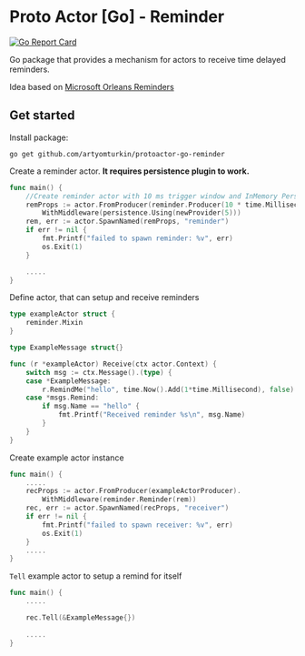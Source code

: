 # Proto Actor [Go] - Reminder

[![Go Report Card](https://goreportcard.com/badge/github.com/artyomturkin/protoactor-go-reminder)](https://goreportcard.com/report/github.com/artyomturkin/protoactor-go-reminder)

Go package that provides a mechanism for actors to receive time delayed reminders.

Idea based on [Microsoft Orleans Reminders](https://dotnet.github.io/orleans/Documentation/Core-Features/Timers-and-Reminders.html)

## Get started

Install package:

```
go get github.com/artyomturkin/protoactor-go-reminder
```

Create a reminder actor. **It requires persistence plugin to work.**

```go
func main() {
	//Create reminder actor with 10 ms trigger window and InMemory Persistence store
	remProps := actor.FromProducer(reminder.Producer(10 * time.Millisecond)).
		WithMiddleware(persistence.Using(newProvider(5)))
	rem, err := actor.SpawnNamed(remProps, "reminder")
	if err != nil {
		fmt.Printf("failed to spawn reminder: %v", err)
		os.Exit(1)
	}

	.....
}
```

Define actor, that can setup and receive reminders
```go
type exampleActor struct {
	reminder.Mixin
}

type ExampleMessage struct{}

func (r *exampleActor) Receive(ctx actor.Context) {
	switch msg := ctx.Message().(type) {
	case *ExampleMessage:
		r.RemindMe("hello", time.Now().Add(1*time.Millisecond), false)
	case *msgs.Remind:
		if msg.Name == "hello" {
			fmt.Printf("Received reminder %s\n", msg.Name)
		}
	}
}
```

Create example actor instance
```go
func main() {
	.....
	recProps := actor.FromProducer(exampleActorProducer).
		WithMiddleware(reminder.Reminder(rem))
	rec, err := actor.SpawnNamed(recProps, "receiver")
	if err != nil {
		fmt.Printf("failed to spawn receiver: %v", err)
		os.Exit(1)
	}
	.....
}
```

`Tell` example actor to setup a remind for itself
```go
func main() {
	.....

	rec.Tell(&ExampleMessage{})
	
	.....
}
```